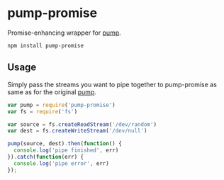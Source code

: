 # pump-promise

Promise-enhancing wrapper for [pump](https://github.com/mafintosh/pump).


```
npm install pump-promise
```

## Usage

Simply pass the streams you want to pipe together to pump-promise as same as for the original [pump](https://github.com/mafintosh/pump).

``` js
var pump = require('pump-promise')
var fs = require('fs')

var source = fs.createReadStream('/dev/random')
var dest = fs.createWriteStream('/dev/null')

pump(source, dest).then(function() {
  console.log('pipe finished', err)
}).catch(function(err) {
  console.log('pipe error', err)
});
```
